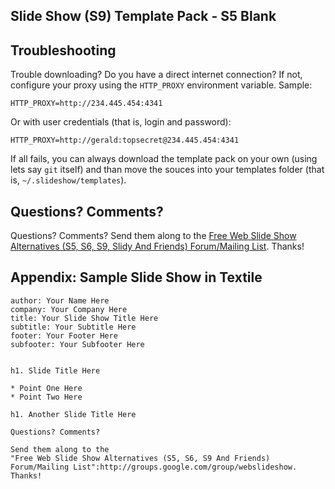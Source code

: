 ## Slide Show (S9) Template Pack - S5 Blank







## Troubleshooting 

Trouble downloading? Do you have a direct internet connection? If not, configure your proxy using
the `HTTP_PROXY` environment variable. Sample:

    HTTP_PROXY=http://234.445.454:4341

Or with user credentials (that is, login and password):

    HTTP_PROXY=http://gerald:topsecret@234.445.454:4341

If all fails, you can always download the template pack on your own (using lets say `git` itself)
and than move the souces into your templates folder (that is, `~/.slideshow/templates`).


## Questions? Comments?

Questions? Comments? Send them along to the [Free Web Slide Show Alternatives (S5, S6, S9, Slidy And Friends) Forum/Mailing List](http://groups.google.com/group/webslideshow).
Thanks!

## Appendix: Sample Slide Show in Textile 

    author: Your Name Here
    company: Your Company Here
    title: Your Slide Show Title Here
    subtitle: Your Subtitle Here
    footer: Your Footer Here
    subfooter: Your Subfooter Here
    
    
    h1. Slide Title Here
    
    * Point One Here
    * Point Two Here
    
    h1. Another Slide Title Here
    
    Questions? Comments?
    
    Send them along to the
    "Free Web Slide Show Alternatives (S5, S6, S9 And Friends) Forum/Mailing List":http://groups.google.com/group/webslideshow.
    Thanks!
